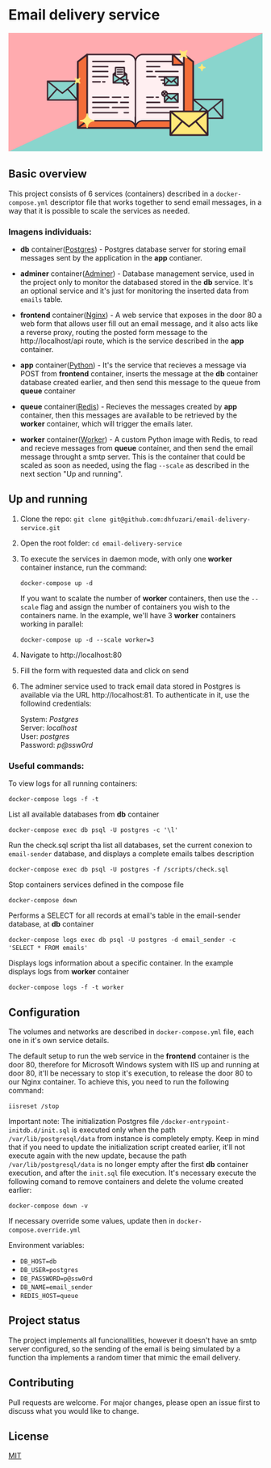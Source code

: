 # Email delivery service

![alt](./mail-book.png)

## Basic overview

This project consists of 6 services (containers) described in a `docker-compose.yml` descriptor file that works together to send email messages, in a way that it is possible to scale the services as needed.

### Imagens individuais:

* **db** container([Postgres](https://hub.docker.com/_/postgres)) - Postgres database server for storing email messages sent by the application in the **app** contianer.

* **adminer** container([Adminer](https://hub.docker.com/_/adminer)) - Database management service, used in the project only to monitor the databased stored in the **db** service. It's an optional service and it's just for monitoring the inserted data from `emails` table.

* **frontend** container([Nginx](https://hub.docker.com/_/nginx)) - A web service that exposes in the door 80 a web form that allows user fill out an email message, and it also acts like a reverse proxy, routing the posted form message to the http://localhost/api route, which is the service described in the **app** container.

* **app** container([Python](https://hub.docker.com/_/python)) - It's the service that recieves a message via POST from **frontend** container, inserts the message at the **db** container database created earlier, and then send this message to the queue from **queue** container

* **queue** container([Redis](https://hub.docker.com/_/redis)) - Recieves the messages created by **app** container, then this messages are available to be retrieved by the **worker** container, which will trigger the emails later.

* **worker** container([Worker](https://hub.docker.com/_/python)) - A custom Python image with Redis, to read and recieve messages from **queue** container, and then send the email message throught a smtp server. This is the container that could be scaled as soon as needed, using the flag `--scale` as described in the next section "Up and running". 


## Up and running

1) Clone the repo: `git clone git@github.com:dhfuzari/email-delivery-service.git` 

2) Open the root folder: `cd email-delivery-service`

3) To execute the services in daemon mode, with only one **worker** container instance, run the command:  
    ```
    docker-compose up -d
    ```
    If you want to scalate the number of **worker** containers, then use the `--scale` flag and assign the number of containers you wish to the containers name. In the example, we'll have 3 **worker** containers working in parallel:
    ```
    docker-compose up -d --scale worker=3
    ```

4) Navigate to http://localhost:80

5) Fill the form with requested data and click on send 

4) The adminer service used to track email data stored in Postgres is available via the URL http://localhost:81. To authenticate in it, use the followind credentials:

    System: *Postgres*  
    Server: *localhost*  
    User: *postgres*  
    Password: *p@ssw0rd*  

### Useful commands:

To view logs for all running containers: 
```
docker-compose logs -f -t
```

List all available databases from **db** container
```
docker-compose exec db psql -U postgres -c '\l'
```

Run the check.sql script tha list all databases, set the current conexion to `email-sender` database, and displays a complete emails talbes description 
```
docker-compose exec db psql -U postgres -f /scripts/check.sql
```

Stop containers services defined in the compose file
```
docker-compose down
```

Performs a SELECT for all records at email's table in the email-sender database, at **db** container
```
docker-compose logs exec db psql -U postgres -d email_sender -c 'SELECT * FROM emails'
```

Displays logs information about a specific container. In the example displays logs from **worker** container
```
docker-compose logs -f -t worker
```

## Configuration

The volumes and networks are described in `docker-compose.yml` file, each one in it's own service details.

The default setup to run the web service in the **frontend** container is the door 80, therefore for Microsoft Windows system with IIS up and running at door 80, it'll be
necessary to stop it's execution, to release the door 80 to our Nginx container. To achieve this, you need to run the following command:
```
iisreset /stop
```

Important note: The initialization Postgres file `/docker-entrypoint-initdb.d/init.sql` is executed only when the path `/var/lib/postgresql/data` from instance is completely empty. Keep in mind that if you need to update the initialization script created earlier, it'll not execute again with the new update, because the path `/var/lib/postgresql/data` is no longer empty after the first **db** container execution, and after the `init.sql` file execution. It's necessary execute the following comand to remove containers and delete the volume created earlier:
```
docker-compose down -v
```

If necessary override some values, update then in `docker-compose.override.yml`

Environment variables:

* `DB_HOST=db`
* `DB_USER=postgres`
* `DB_PASSWORD=p@ssw0rd`
* `DB_NAME=email_sender`
* `REDIS_HOST=queue`
 
## Project status

The project implements all funcionallities, however it doesn't have an smtp server configured, so the sending of the email is being simulated by a function tha implements a random timer that mimic the email delivery. 

## Contributing

Pull requests are welcome. For major changes, please open an issue first to discuss what you would like to change.

## License

[MIT](https://choosealicense.com/licenses/mit/)